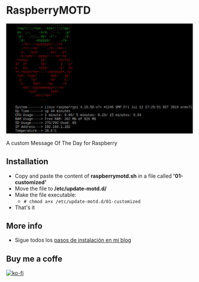 # RaspberryMOTD

![](motdpi.jpeg)

A custom Message Of The Day for Raspberry

## Installation

- Copy and paste the content of **raspberrymotd.sh** in a file called **'01-customized'**
- Move the file to **/etc/update-motd.d/**
- Make the file executable: 
  - ` # chmod a+x /etc/update-motd.d/01-customized `
- That's it

## More info
- Sigue todos los [pasos de instalación en mi blog](https://deividsdocs.wordpress.com/2019/08/04/message-of-the-day-motd-personalizado-para-raspberry/)

## Buy me a coffe
[![ko-fi](https://www.ko-fi.com/img/githubbutton_sm.svg)](https://ko-fi.com/U7U01LTQB)
